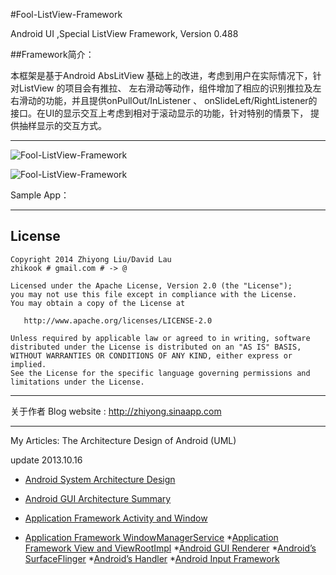 #Fool-ListView-Framework

Android UI ,Special ListView Framework, Version 0.488

##Framework简介：

本框架是基于Android AbsLitView 基础上的改进，考虑到用户在实际情况下，针对ListView 的项目会有推拉、
左右滑动等动作，组件增加了相应的识别推拉及左右滑动的功能，并且提供onPullOut/InListener 、
onSlideLeft/RightListener的接口。在UI的显示交互上考虑到相对于滚动显示的功能，针对特别的情景下，
提供抽样显示的交互方式。

***********************************************************************************************

![Fool-ListView-Framework](https://raw.github.com/zhikook/Fool-ListView-Framework/master/pullinout.png)

![Fool-ListView-Framework](https://raw.github.com/zhikook/Fool-ListView-Framework/master/slide.png)

Sample App：


***********************************************************************************************
## License

    Copyright 2014 Zhiyong Liu/David Lau
    zhikook # gmail.com # -> @

    Licensed under the Apache License, Version 2.0 (the "License");
    you may not use this file except in compliance with the License.
    You may obtain a copy of the License at

       http://www.apache.org/licenses/LICENSE-2.0

    Unless required by applicable law or agreed to in writing, software
    distributed under the License is distributed on an "AS IS" BASIS,
    WITHOUT WARRANTIES OR CONDITIONS OF ANY KIND, either express or implied.
    See the License for the specific language governing permissions and
    limitations under the License.


***********************************************************************************************

关于作者
Blog website : <a href ="http://zhiyong.sinaapp.com">http://zhiyong.sinaapp.com </a>

***********************************************************************************************

My Articles: The Architecture Design of Android (UML)

update 2013.10.16

* [Android System Architecture Design](https://github.com/zhikook/AndroidUML/raw/master/01-Android%20System%20Architecture%20Design%20Introduction%20ch-ok.pdf)
* [Android GUI Architecture Summary](https://github.com/zhikook/AndroidUML/raw/master/02-Android%20GUI%20Architecture%20Summary%20-01-ok.pdf)
* [Application Framework Activity and Window](https://github.com/zhikook/AndroidUML/raw/master/03-Activity%20and%20it's%20window%20-01-ok.pdf)

* [Application Framework WindowManagerService](https://github.com/zhikook/AndroidUML/raw/master/04-Windowmangerservice%20-01-ok.pdf)
*[Application Framework View and ViewRootImpl](https://github.com/zhikook/AndroidUML/raw/master/05-View%20and%20viewrootimpl%20performtraversals-ok.pdf)
*[Android GUI Renderer](https://github.com/zhikook/AndroidUML/raw/master/06-Android%20Renderer-ok.pdf)
*[Android’s SurfaceFlinger](https://github.com/zhikook/AndroidUML/raw/master/07-Android%20SurfaceFlinger-ok.pdf)
*[Android’s Handler](https://github.com/zhikook/AndroidUML/raw/master/08-Android%20Thread%20Looper%20Message%20Handler%20Java%20and%20native%20ok.pdf)
*[Android Input Framework](https://github.com/zhikook/AndroidUML/raw/master/09-Android%20input%20framework-ok.pdf)

